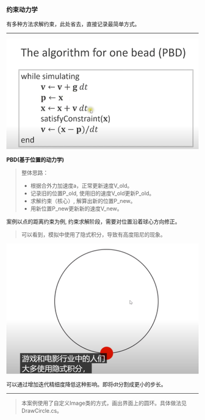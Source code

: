 ### 约束动力学

有多种方法求解约束，此处省去，直接记录最简单方式。
*** 
![alt text](image-1.png)   

**PBD(基于位置的动力学)**    
> 整体思路： 
>   - 根据合外力加速度a，正常更新速度V_old。
>   - 记录旧的位置P_old, 使用旧的速度V_old更新P_old。
>   - 求解约束（核心）, 解算出新的位置P_new。
>   - 用新位置P_new更新新的速度V_new。

案例以点的距离约束为例, 约束求解阶段，需要对位置沿着球心方向修正。

> 可以看到，模拟中使用了隐式积分，导致有高度阻尼的现象。   

![alt text](image.png)

可以通过增加迭代精细度降低这种影响。即将dt分割成更小的步长。   


***   

> 本案例使用了自定义Image类的方式，画出界面上的圆环。具体做法见DrawCircle.cs。